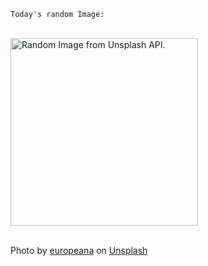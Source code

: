 `Today's random Image:`
<div>
<br>
<img height="300" src="https://images.unsplash.com/photo-1699304051490-2cd1fa0b49ae?crop=entropy&cs=tinysrgb&fit=max&fm=jpg&ixid=M3w1MjU4Njl8MHwxfHJhbmRvbXx8fHx8fHx8fDE2OTk1Nzc0MTl8&ixlib=rb-4.0.3&q=80&w=1080" alt="Random Image from Unsplash API.">
<br>
<br>
</div>

Photo by <a href="https://unsplash.com/@europeana?utm_source=github.com/elderguardian&amp;utm_medium=referral" target="_blank_" rel="noreferrer noopener">europeana</a> on <a href="https://unsplash.com/photos/a-painting-of-a-group-of-wine-bottles-0RECKJyzu9M" target="_blank" rel="noreferrer noopene">Unsplash</a>
